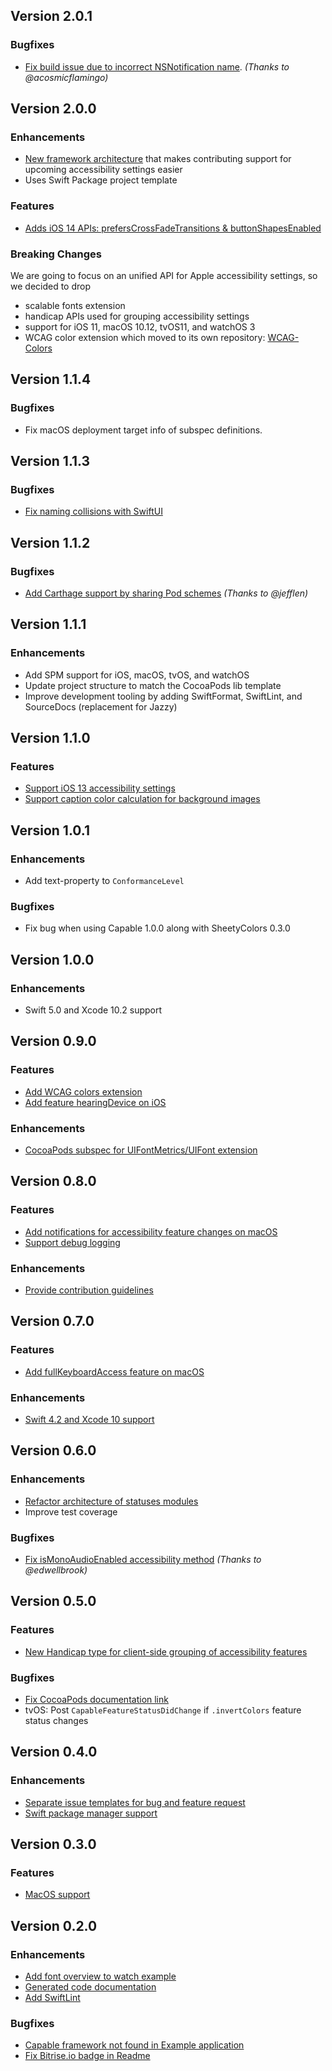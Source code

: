 ## Version 2.0.1

### Bugfixes
* [Fix build issue due to incorrect NSNotification name](https://github.com/chrs1885/Capable/pull/63). *(Thanks to @acosmicflamingo)*

## Version 2.0.0

### Enhancements
* [New framework architecture](https://github.com/chrs1885/Capable/issues/53) that makes contributing support for upcoming accessibility settings easier
* Uses Swift Package project template

### Features
* [Adds iOS 14 APIs: prefersCrossFadeTransitions & buttonShapesEnabled](https://github.com/chrs1885/Capable/issues/60)

### Breaking Changes

We are going to focus on an unified API for Apple accessibility settings, so we decided to drop

* scalable fonts extension
* handicap APIs used for grouping accessibility settings
* support for iOS 11, macOS 10.12, tvOS11, and watchOS 3
* WCAG color extension which moved to its own repository: [WCAG-Colors](https://github.com/chrs1885/WCAG-Colors)

## Version 1.1.4

### Bugfixes
* Fix macOS deployment target info of subspec definitions.

## Version 1.1.3

### Bugfixes
* [Fix naming collisions with SwiftUI](https://github.com/chrs1885/Capable/pull/51)

## Version 1.1.2

### Bugfixes
* [Add Carthage support by sharing Pod schemes](https://github.com/chrs1885/Capable/pull/49) *(Thanks to @jefflen)*

## Version 1.1.1

### Enhancements
* Add SPM support for iOS, macOS, tvOS, and watchOS
* Update project structure to match the CocoaPods lib template
* Improve development tooling by adding SwiftFormat, SwiftLint, and SourceDocs (replacement for Jazzy)

## Version 1.1.0

### Features
* [Support iOS 13 accessibility settings](https://github.com/chrs1885/Capable/issues/43)
* [Support caption color calculation for background images](https://github.com/chrs1885/Capable/issues/45)

## Version 1.0.1

### Enhancements
* Add text-property to `ConformanceLevel`

### Bugfixes
* Fix bug when using Capable 1.0.0 along with SheetyColors 0.3.0

## Version 1.0.0

### Enhancements
* Swift 5.0 and Xcode 10.2 support

## Version 0.9.0

### Features
* [Add WCAG colors extension](https://github.com/chrs1885/Capable/issues/39)
* [Add feature hearingDevice on iOS](https://github.com/chrs1885/Capable/issues/38)

### Enhancements
* [CocoaPods subspec for UIFontMetrics/UIFont extension](https://github.com/chrs1885/Capable/issues/35)

## Version 0.8.0

### Features
* [Add notifications for accessibility feature changes on macOS](https://github.com/chrs1885/Capable/issues/31)
* [Support debug logging](https://github.com/chrs1885/Capable/issues/29)

### Enhancements
* [Provide contribution guidelines](https://github.com/chrs1885/Capable/issues/30)

## Version 0.7.0

### Features
* [Add fullKeyboardAccess feature on macOS](https://github.com/chrs1885/Capable/issues/26)

### Enhancements
* [Swift 4.2 and Xcode 10 support](https://github.com/chrs1885/Capable/pull/28)

## Version 0.6.0

### Enhancements
* [Refactor architecture of statuses modules](https://github.com/chrs1885/Capable/pull/25)
* Improve test coverage

### Bugfixes
* [Fix isMonoAudioEnabled accessibility method](https://github.com/chrs1885/Capable/pull/24) *(Thanks to @edwellbrook)*

## Version 0.5.0

### Features
* [New Handicap type for client-side grouping of accessibility features](https://github.com/chrs1885/Capable/issues/21)

### Bugfixes
* [Fix CocoaPods documentation link](https://github.com/chrs1885/Capable/issues/22)
* tvOS: Post `CapableFeatureStatusDidChange` if `.invertColors` feature status changes

## Version 0.4.0

### Enhancements
* [Separate issue templates for bug and feature request](https://github.com/chrs1885/Capable/issues/18)
* [Swift package manager support](https://github.com/chrs1885/Capable/issues/12)

## Version 0.3.0

### Features
* [MacOS support](https://github.com/chrs1885/Capable/issues/1)

## Version 0.2.0

### Enhancements
* [Add font overview to watch example](https://github.com/chrs1885/Capable/issues/7)
* [Generated code documentation](https://github.com/chrs1885/Capable/issues/10)
* [Add SwiftLint](https://github.com/chrs1885/Capable/issues/8)

### Bugfixes
* [Capable framework not found in Example application](https://github.com/chrs1885/Capable/issues/4)
* [Fix Bitrise.io badge in Readme](https://github.com/chrs1885/Capable/issues/5)